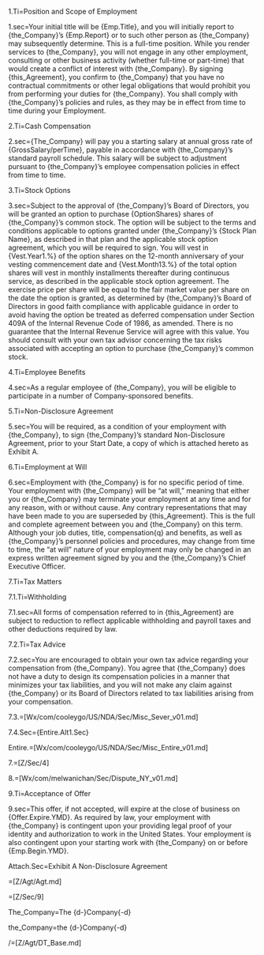1.Ti=Position and Scope of Employment

1.sec=Your initial title will be {Emp.Title}, and you will initially report to {the_Company}’s {Emp.Report} or to such other person as {the_Company} may subsequently determine.  This is a full-time position.  While you render services to {the_Company}, you will not engage in any other employment, consulting or other business activity (whether full-time or part-time) that would create a conflict of interest with {the_Company}.  By signing {this_Agreement}, you confirm to {the_Company} that you have no contractual commitments or other legal obligations that would prohibit you from performing your duties for {the_Company}. You shall comply with {the_Company}’s policies and rules, as they may be in effect from time to time during your Employment.

2.Ti=Cash Compensation

2.sec={The_Company} will pay you a starting salary at annual gross rate of {GrossSalary/perTime}, payable in accordance with {the_Company}’s standard payroll schedule.  This salary will be subject to adjustment pursuant to {the_Company}’s employee compensation policies in effect from time to time.

3.Ti=Stock Options

3.sec=Subject to the approval of {the_Company}’s Board of Directors, you will be granted an option to purchase {OptionShares} shares of {the_Company}’s common stock.  The option will be subject to the terms and conditions applicable to options granted under {the_Company}’s {Stock Plan Name}, as described in that plan and the applicable stock option agreement, which you will be required to sign.  You will vest in {Vest.Year1.%} of the option shares on the 12-month anniversary of your vesting commencement date and {Vest.Month13.%} of the total option shares will vest in monthly installments thereafter during continuous service, as described in the applicable stock option agreement.  The exercise price per share will be equal to the fair market value per share on the date the option is granted, as determined by {the_Company}’s Board of Directors in good faith compliance with applicable guidance in order to avoid having the option be treated as deferred compensation under Section 409A of the Internal Revenue Code of 1986, as amended.  There is no guarantee that the Internal Revenue Service will agree with this value.  You should consult with your own tax advisor concerning the tax risks associated with accepting an option to purchase {the_Company}’s common stock.

4.Ti=Employee Benefits

4.sec=As a regular employee of {the_Company}, you will be eligible to participate in a number of Company-sponsored benefits.  

5.Ti=Non-Disclosure  Agreement

5.sec=You will be required, as a condition of your employment with {the_Company}, to sign {the_Company}’s standard Non-Disclosure Agreement, prior to your Start Date, a copy of which is attached hereto as Exhibit A.

6.Ti=Employment at Will

6.sec=Employment with {the_Company} is for no specific period of time.  Your employment with {the_Company} will be “at will,” meaning that either you or {the_Company} may terminate your employment at any time and for any reason, with or without cause.  Any contrary representations that may have been made to you are superseded by {this_Agreement}.  This is the full and complete agreement between you and {the_Company} on this term.  Although your job duties, title, compensation{q} and benefits, as well as {the_Company}’s personnel policies and procedures, may change from time to time, the “at will” nature of your employment may only be changed in an express written agreement signed by you and the {the_Company}’s Chief Executive Officer. 

7.Ti=Tax Matters

7.1.Ti=Withholding

7.1.sec=All forms of compensation referred to in {this_Agreement} are subject to reduction to reflect applicable withholding and payroll taxes and other deductions required by law.


7.2.Ti=Tax Advice

7.2.sec=You are encouraged to obtain your own tax advice regarding your compensation from {the_Company}.  You agree that {the_Company} does not have a duty to design its compensation policies in a manner that minimizes your tax liabilities, and you will not make any claim against {the_Company} or its Board of Directors related to tax liabilities arising from your compensation.

7.3.=[Wx/com/cooleygo/US/NDA/Sec/Misc_Sever_v01.md]

7.4.Sec={Entire.Alt1.Sec}

Entire.=[Wx/com/cooleygo/US/NDA/Sec/Misc_Entire_v01.md]

7.=[Z/Sec/4]

8.=[Wx/com/melwanichan/Sec/Dispute_NY_v01.md]

9.Ti=Acceptance of Offer

9.sec=This offer, if not accepted, will expire at the close of business on {Offer.Expire.YMD}.  As required by law, your employment with {the_Company} is contingent upon your providing legal proof of your identity and authorization to work in the United States.  Your employment is also contingent upon your starting work with {the_Company} on or before {Emp.Begin.YMD}.

Attach.Sec=Exhibit A Non-Disclosure Agreement 

=[Z/Agt/Agt.md]

=[Z/Sec/9]

The_Company=The {d-}Company{-d}

the_Company=the {d-}Company{-d}

/=[Z/Agt/DT_Base.md]